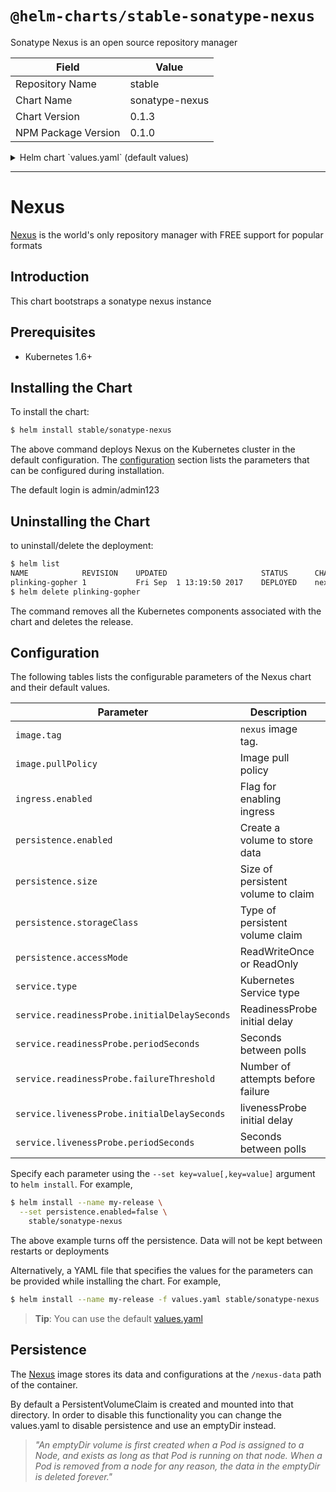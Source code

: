 # `@helm-charts/stable-sonatype-nexus`

Sonatype Nexus is an open source repository manager

| Field               | Value          |
| ------------------- | -------------- |
| Repository Name     | stable         |
| Chart Name          | sonatype-nexus |
| Chart Version       | 0.1.3          |
| NPM Package Version | 0.1.0          |

<details>

<summary>Helm chart `values.yaml` (default values)</summary>

```yaml
# Default values for nexus.
# This is a YAML-formatted file.
# Declare variables to be passed into your templates.
replicaCount: 1
image:
  repository: clearent/nexus
  tag: 3.5.1-02
service:
  name: nexus
  type: LoadBalancer
  externalPort: 8081
  internalPort: 8081
  readinessProbe:
    initialDelaySeconds: 30
    periodSeconds: 30
    failureThreshold: 6
  livenessProbe:
    initialDelaySeconds: 30
    periodSeconds: 30
  annotations:
  # foo.io/bar: "true"
ingress:
  enabled: false
  # Used to create an Ingress record.
  # hosts:
  #  - nexus.local
  # annotations:
  #  kubernetes.io/ingress.class: nginx
  #  kubernetes.io/tls-acme: "true"
  # tls: {}
  # Secrets must be manually created in the namespace.
  #  - secretName: nexus-tls
  #    hosts:
  #      - nexus.local
## Configuration if choosing to host docker registry
docker:
  enabled: false
  # Used to enable a docker registry
  # port: 5509
  # host: docker.local
## Persist data to a persitent volume
persistence:
  enabled: true
  ## If defined, storageClassName: <storageClass>
  ## If set to "-", storageClassName: "", which disables dynamic provisioning
  ## If undefined (the default) or set to null, no storageClassName spec is
  ##   set, choosing the default provisioner.  (gp2 on AWS, standard on
  ##   GKE, AWS & OpenStack)
  ##
  # storageClass: "-"
  accessMode: ReadWriteOnce
  size: 8Gi
resources:
  {}
  # We usually recommend not to specify default resources and to leave this as a conscious
  # choice for the user. This also increases chances charts run on environments with little
  # resources, such as Minikube. If you do want to specify resources, uncomment the following
  # lines, adjust them as necessary, and remove the curly braces after 'resources:'.
  # limits:
  #  cpu: "1"
  #  memory: "1Gi"
  # requests:
  #  cpu: "100m"
  #  memory: "128Mi"
```

</details>

---

# Nexus

[Nexus](https://www.sonatype.com/nexus-repository-oss) is the world's only repository manager with FREE support for popular formats

## Introduction

This chart bootstraps a sonatype nexus instance

## Prerequisites

- Kubernetes 1.6+

## Installing the Chart

To install the chart:

```bash
$ helm install stable/sonatype-nexus
```

The above command deploys Nexus on the Kubernetes cluster in the default configuration. The [configuration](#configuration) section lists the parameters that can be configured during installation.

The default login is admin/admin123

## Uninstalling the Chart

to uninstall/delete the deployment:

```bash
$ helm list
NAME           	REVISION	UPDATED                 	STATUS  	CHART      	NAMESPACE
plinking-gopher	1       	Fri Sep  1 13:19:50 2017	DEPLOYED	nexus-0.1.0	default
$ helm delete plinking-gopher
```

The command removes all the Kubernetes components associated with the chart and deletes the release.

## Configuration

The following tables lists the configurable parameters of the Nexus chart and their default values.

| Parameter                                    | Description                        | Default                                   |
| -------------------------------------------- | ---------------------------------- | ----------------------------------------- |
| `image.tag`                                  | `nexus` image tag.                 | 3.5.1-02                                  |
| `image.pullPolicy`                           | Image pull policy                  | `IfNotPresent`                            |
| `ingress.enabled`                            | Flag for enabling ingress          | false                                     |
| `persistence.enabled`                        | Create a volume to store data      | true                                      |
| `persistence.size`                           | Size of persistent volume to claim | 8Gi RW                                    |
| `persistence.storageClass`                   | Type of persistent volume claim    | nil (uses alpha storage class annotation) |
| `persistence.accessMode`                     | ReadWriteOnce or ReadOnly          | ReadWriteOnce                             |
| `service.type`                               | Kubernetes Service type            | `LoadBalancer`                            |
| `service.readinessProbe.initialDelaySeconds` | ReadinessProbe initial delay       | 30                                        |
| `service.readinessProbe.periodSeconds`       | Seconds between polls              | 30                                        |
| `service.readinessProbe.failureThreshold`    | Number of attempts before failure  | 6                                         |
| `service.livenessProbe.initialDelaySeconds`  | livenessProbe initial delay        | 30                                        |
| `service.livenessProbe.periodSeconds`        | Seconds between polls              | 30                                        |

Specify each parameter using the `--set key=value[,key=value]` argument to `helm install`. For example,

```bash
$ helm install --name my-release \
  --set persistence.enabled=false \
    stable/sonatype-nexus
```

The above example turns off the persistence. Data will not be kept between restarts or deployments

Alternatively, a YAML file that specifies the values for the parameters can be provided while installing the chart. For example,

```bash
$ helm install --name my-release -f values.yaml stable/sonatype-nexus
```

> **Tip**: You can use the default [values.yaml](values.yaml)

## Persistence

The [Nexus](https://github.com/clearent/nexus) image stores its data and configurations at the `/nexus-data` path of the container.

By default a PersistentVolumeClaim is created and mounted into that directory. In order to disable this functionality
you can change the values.yaml to disable persistence and use an emptyDir instead.

> _"An emptyDir volume is first created when a Pod is assigned to a Node, and exists as long as that Pod is running on that node. When a Pod is removed from a node for any reason, the data in the emptyDir is deleted forever."_
